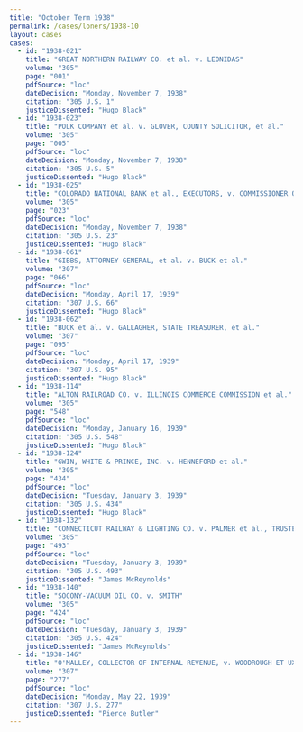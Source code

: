 ```yaml
---
title: "October Term 1938"
permalink: /cases/loners/1938-10
layout: cases
cases:
  - id: "1938-021"
    title: "GREAT NORTHERN RAILWAY CO. et al. v. LEONIDAS"
    volume: "305"
    page: "001"
    pdfSource: "loc"
    dateDecision: "Monday, November 7, 1938"
    citation: "305 U.S. 1"
    justiceDissented: "Hugo Black"
  - id: "1938-023"
    title: "POLK COMPANY et al. v. GLOVER, COUNTY SOLICITOR, et al."
    volume: "305"
    page: "005"
    pdfSource: "loc"
    dateDecision: "Monday, November 7, 1938"
    citation: "305 U.S. 5"
    justiceDissented: "Hugo Black"
  - id: "1938-025"
    title: "COLORADO NATIONAL BANK et al., EXECUTORS, v. COMMISSIONER OF INTERNAL REVENUE"
    volume: "305"
    page: "023"
    pdfSource: "loc"
    dateDecision: "Monday, November 7, 1938"
    citation: "305 U.S. 23"
    justiceDissented: "Hugo Black"
  - id: "1938-061"
    title: "GIBBS, ATTORNEY GENERAL, et al. v. BUCK et al."
    volume: "307"
    page: "066"
    pdfSource: "loc"
    dateDecision: "Monday, April 17, 1939"
    citation: "307 U.S. 66"
    justiceDissented: "Hugo Black"
  - id: "1938-062"
    title: "BUCK et al. v. GALLAGHER, STATE TREASURER, et al."
    volume: "307"
    page: "095"
    pdfSource: "loc"
    dateDecision: "Monday, April 17, 1939"
    citation: "307 U.S. 95"
    justiceDissented: "Hugo Black"
  - id: "1938-114"
    title: "ALTON RAILROAD CO. v. ILLINOIS COMMERCE COMMISSION et al."
    volume: "305"
    page: "548"
    pdfSource: "loc"
    dateDecision: "Monday, January 16, 1939"
    citation: "305 U.S. 548"
    justiceDissented: "Hugo Black"
  - id: "1938-124"
    title: "GWIN, WHITE & PRINCE, INC. v. HENNEFORD et al."
    volume: "305"
    page: "434"
    pdfSource: "loc"
    dateDecision: "Tuesday, January 3, 1939"
    citation: "305 U.S. 434"
    justiceDissented: "Hugo Black"
  - id: "1938-132"
    title: "CONNECTICUT RAILWAY & LIGHTING CO. v. PALMER et al., TRUSTEE"
    volume: "305"
    page: "493"
    pdfSource: "loc"
    dateDecision: "Tuesday, January 3, 1939"
    citation: "305 U.S. 493"
    justiceDissented: "James McReynolds"
  - id: "1938-140"
    title: "SOCONY-VACUUM OIL CO. v. SMITH"
    volume: "305"
    page: "424"
    pdfSource: "loc"
    dateDecision: "Tuesday, January 3, 1939"
    citation: "305 U.S. 424"
    justiceDissented: "James McReynolds"
  - id: "1938-146"
    title: "O'MALLEY, COLLECTOR OF INTERNAL REVENUE, v. WOODROUGH ET UX."
    volume: "307"
    page: "277"
    pdfSource: "loc"
    dateDecision: "Monday, May 22, 1939"
    citation: "307 U.S. 277"
    justiceDissented: "Pierce Butler"
---
```

